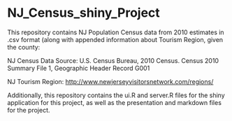 # NJ_Census_shiny_Project

This repository contains NJ Population Census data from 2010 estimates in .csv format (along with appended information about Tourism Region, given the county: 

NJ Census Data
Source: U.S. Census Bureau, 2010 Census.
Census 2010 Summary File 1, Geographic Header Record G001

NJ Tourism Region:
http://www.newjerseyvisitorsnetwork.com/regions/

Additionally, this repository contains the ui.R and server.R files for the shiny application for this project, as well as the presentation and markdown files for the project.
